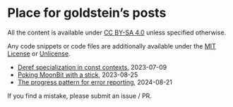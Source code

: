 # Place for goldstein’s posts

All the content is available under [CC BY-SA 4.0] unless specified otherwise.

Any code snippets or code files are additionally available under the [MIT License] or [Unlicense].

* [Deref specialization in const contexts](const_deref_specialization/src/lib.md), 2023-07-09
* [Poking MoonBit with a stick](moonbit/README.md), 2023-08-25
* [The progress pattern for error reporting](error_progress/README.md), 2024-08-21

If you find a mistake, please submit an issue / PR.

[CC BY-SA 4.0]: https://creativecommons.org/licenses/by-sa/4.0/
[MIT License]: ./LICENSE-MIT
[Unlicense]: ./UNLICENSE
